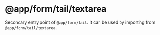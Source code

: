 # @app/form/tail/textarea

Secondary entry point of `@app/form/tail`. It can be used by importing from `@app/form/tail/textarea`.
